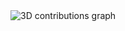 <picture>
  <source media="(prefers-color-scheme: dark)"
          srcset="output-3d-contrib/night.svg">
  <source media="(prefers-color-scheme: light)"
          srcset="output-3d-contrib/day.svg">
  <img alt="3D contributions graph"
       src="output-3d-contrib/day.svg">
</picture>
